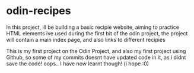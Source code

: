 # odin-recipes

In this project, ill be building a basic recipie website, aiming to practice HTML elements ive used during the first bit of the odin project, the project will contain a main index page, and also links to different recipies

This is my first project on the Odin Project, and also my first project using Github, so some of my commits doesnt have updated code in it, as i didnt save the code! oops.. I have now learnt though! (i hope :0)
